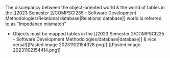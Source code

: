 The discrepancy between the object-oriented world & the world of tables in the [[2023 Semester 2/COMPSCI235 - Software Development Methodologies/Relational database|Relational database]] world is referred to as "Impedance mismatch"
- Objects must be mapped tables in the [[2023 Semester 2/COMPSCI235 - Software Development Methodologies/database|database]] & vice versa![[Pasted image 20231102154328.png]]![[Pasted image 20231102154414.png]]